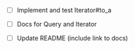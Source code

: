 - [ ] Implement and test Iterator#to_a

- [ ] Docs for Query and Iterator
- [ ] Update README (include link to docs)
